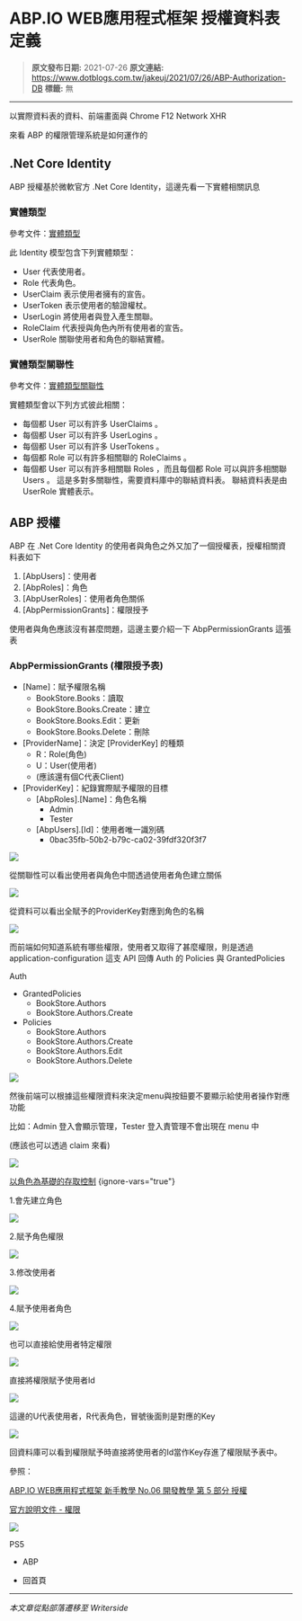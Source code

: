 # ABP.IO WEB應用程式框架 授權資料表定義

> **原文發布日期:** 2021-07-26
> **原文連結:** https://www.dotblogs.com.tw/jakeuj/2021/07/26/ABP-Authorization-DB
> **標籤:** 無

---

以實際資料表的資料、前端畫面與 Chrome F12 Network XHR

來看 ABP 的權限管理系統是如何運作的

## .Net Core Identity

ABP 授權基於微軟官方 .Net Core Identity，這邊先看一下實體相關訊息

### 實體類型

參考文件：[實體類型](https://docs.microsoft.com/zh-tw/aspnet/core/security/authentication/customize-identity-model?view=aspnetcore-5.0#entity-types)

此 Identity 模型包含下列實體類型：

* User 代表使用者。
* Role 代表角色。
* UserClaim 表示使用者擁有的宣告。
* UserToken 表示使用者的驗證權杖。
* UserLogin 將使用者與登入產生關聯。
* RoleClaim 代表授與角色內所有使用者的宣告。
* UserRole 關聯使用者和角色的聯結實體。

### 實體類型關聯性

參考文件：[實體類型關聯性](https://docs.microsoft.com/zh-tw/aspnet/core/security/authentication/customize-identity-model?view=aspnetcore-5.0#entity-type-relationships)

實體類型會以下列方式彼此相關：

* 每個都 User 可以有許多 UserClaims 。
* 每個都 User 可以有許多 UserLogins 。
* 每個都 User 可以有許多 UserTokens 。
* 每個都 Role 可以有許多相關聯的 RoleClaims 。
* 每個都 User 可以有許多相關聯 Roles ，而且每個都 Role 可以與許多相關聯 Users 。 這是多對多關聯性，需要資料庫中的聯結資料表。 聯結資料表是由 UserRole 實體表示。

## ABP 授權

ABP 在 .Net Core Identity 的使用者與角色之外又加了一個授權表，授權相關資料表如下

1. [AbpUsers]：使用者
2. [AbpRoles]：角色
3. [AbpUserRoles]：使用者角色關係
4. [AbpPermissionGrants]：權限授予

使用者與角色應該沒有甚麼問題，這邊主要介紹一下 AbpPermissionGrants 這張表

### AbpPermissionGrants (權限授予表)

* [Name]：賦予權限名稱
  + BookStore.Books：讀取
  + BookStore.Books.Create：建立
  + BookStore.Books.Edit：更新
  + BookStore.Books.Delete：刪除
* [ProviderName]：決定 [ProviderKey] 的種類
  + R：Role(角色)
  + U：User(使用者)
  + (應該還有個C代表Client)
* [ProviderKey]：紀錄實際賦予權限的目標
  + [AbpRoles].[Name]：角色名稱
    - Admin
    - Tester
  + [AbpUsers].[Id]：使用者唯一識別碼
    - 0bac35fb-50b2-b79c-ca02-39fdf320f3f7

![](https://dotblogsfile.blob.core.windows.net/user/御星幻/6fd09af3-b898-487f-9d4c-07560af3b657/1627279013.png)

從關聯性可以看出使用者與角色中間透過使用者角色建立關係

![](https://dotblogsfile.blob.core.windows.net/user/御星幻/6fd09af3-b898-487f-9d4c-07560af3b657/1627278831.png)

從資料可以看出全賦予的ProviderKey對應到角色的名稱

![](https://dotblogsfile.blob.core.windows.net/user/御星幻/6fd09af3-b898-487f-9d4c-07560af3b657/1627278835.png)

而前端如何知道系統有哪些權限，使用者又取得了甚麼權限，則是透過 application-configuration 這支 API 回傳 Auth 的 Policies 與 GrantedPolicies

Auth

* GrantedPolicies
  + BookStore.Authors
  + BookStore.Authors.Create
* Policies
  + BookStore.Authors
  + BookStore.Authors.Create
  + BookStore.Authors.Edit
  + BookStore.Authors.Delete

![](https://dotblogsfile.blob.core.windows.net/user/御星幻/6fd09af3-b898-487f-9d4c-07560af3b657/1627278841.png)

然後前端可以根據這些權限資料來決定menu與按鈕要不要顯示給使用者操作對應功能

比如：Admin 登入會顯示管理，Tester 登入責管理不會出現在 menu 中

(應該也可以透過 claim 來看)

![](https://dotblogsfile.blob.core.windows.net/user/御星幻/6fd09af3-b898-487f-9d4c-07560af3b657/1627278847.png)

[以角色為基礎的存取控制](https://zh.wikipedia.org/wiki/%E4%BB%A5%E8%A7%92%E8%89%B2%E7%82%BA%E5%9F%BA%E7%A4%8E%E7%9A%84%E5%AD%98%E5%8F%96%E6%8E%A7%E5%88%B6)
{ignore-vars="true"}

1.會先建立角色

![](https://dotblogsfile.blob.core.windows.net/user/御星幻/6fd09af3-b898-487f-9d4c-07560af3b657/1627278854.png)

2.賦予角色權限

![](https://dotblogsfile.blob.core.windows.net/user/御星幻/6fd09af3-b898-487f-9d4c-07560af3b657/1627278861.png)

3.修改使用者

![](https://dotblogsfile.blob.core.windows.net/user/御星幻/6fd09af3-b898-487f-9d4c-07560af3b657/1627278870.png)

4.賦予使用者角色

![](https://dotblogsfile.blob.core.windows.net/user/御星幻/6fd09af3-b898-487f-9d4c-07560af3b657/1627278906.png)

也可以直接給使用者特定權限

![](https://dotblogsfile.blob.core.windows.net/user/御星幻/6fd09af3-b898-487f-9d4c-07560af3b657/1627278919.png)

直接將權限賦予使用者Id

![](https://dotblogsfile.blob.core.windows.net/user/御星幻/6fd09af3-b898-487f-9d4c-07560af3b657/1627278923.png)

這邊的U代表使用者，R代表角色，冒號後面則是對應的Key

![](https://dotblogsfile.blob.core.windows.net/user/御星幻/6fd09af3-b898-487f-9d4c-07560af3b657/1627278926.png)

回資料庫可以看到權限賦予時直接將使用者的Id當作Key存進了權限賦予表中。

參照：

[ABP.IO WEB應用程式框架 新手教學 No.06 開發教學 第 5 部分 授權](https://dotblogs.com.tw/jakeuj/2021/07/23/ABP-Tutorials-Part-5)

[官方說明文件 - 權限](https://docs.abp.io/zh-Hans/abp/latest/Authorization)

![](https://card.psnprofiles.com/1/jakeuj.png)

PS5

* ABP

* 回首頁

---

*本文章從點部落遷移至 Writerside*
